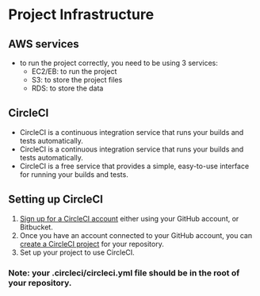 # Project Infrastructure

## AWS services

- to run the project correctly, you need to be using 3 services:
  - EC2/EB: to run the project
  - S3: to store the project files
  - RDS: to store the data

## CircleCI

- CircleCI is a continuous integration service that runs your builds and tests automatically.
- CircleCI is a continuous integration service that runs your builds and tests automatically.
- CircleCI is a free service that provides a simple, easy-to-use interface for running your builds and tests.

## Setting up CircleCI

1. [Sign up for a CircleCI account](https://circleci.com/signup) either using your GitHub account, or Bitbucket.
2. Once you have an account connected to your GitHub account, you can [create a CircleCI project]() for your repository.
3. Set up your project to use CircleCI.

### Note: your .circleci/circleci.yml file should be in the root of your repository.
